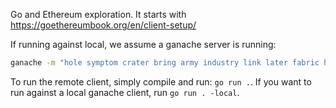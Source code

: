 Go and Ethereum exploration. It starts with https://goethereumbook.org/en/client-setup/

If running against local, we assume a ganache server is running:
```bash
ganache -m "hole symptom crater bring army industry link later fabric hotel asthma pupil"
```

To run the remote client, simply compile and run: `go run .`. If you want to run against a local ganache client, run `go run . -local`.
